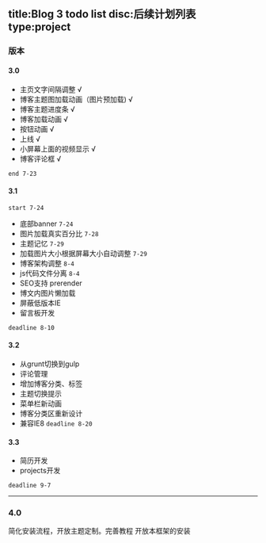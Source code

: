 title:Blog 3 todo list
disc:后续计划列表
type:project
----

### 版本

#### 3.0

- 主页文字间隔调整 √
- 博客主题图加载动画（图片预加载) √
- 博客主题进度条 √
- 博客加载动画 √
- 按钮动画 √
- 上线 √
- 小屏幕上面的视频显示 √
- 博客评论框 √

`end 7-23`

#### 3.1

`start 7-24`

- 底部banner `7-24`
- 图片加载真实百分比 `7-28`
- 主题记忆 `7-29`
- 加载图片大小根据屏幕大小自动调整 `7-29`
- 博客架构调整 `8-4`
- js代码文件分离 `8-4`
- SEO支持 prerender 
- 博文内图片懒加载
- 屏蔽低版本IE
- 留言板开发

`deadline 8-10`

#### 3.2

- 从grunt切换到gulp
- 评论管理
- 增加博客分类、标签
- 主题切换提示
- 菜单栏新动画
- 博客分类区重新设计
- 兼容IE8
`deadline 8-20`

#### 3.3

- 简历开发
- projects开发

`deadline 9-7`

----------------------

### 4.0

简化安装流程，开放主题定制。完善教程
开放本框架的安装




